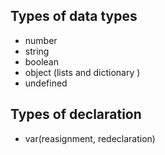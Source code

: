 ## Types of data types

- number
- string
- boolean
- object (lists and dictionary )
- undefined

## Types of declaration

- var(reasignment, redeclaration)
